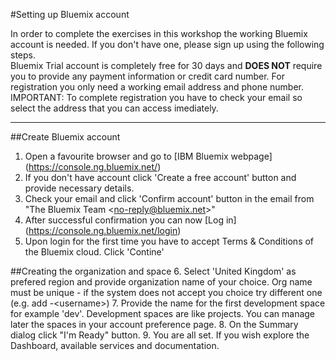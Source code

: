 #Setting up Bluemix account

In order to complete the exercises in this workshop the working Bluemix account is needed. If you don't have one, please sign up using the following steps.  
Bluemix Trial account is completely free for 30 days and **DOES NOT** require you to provide any payment information or credit card number.
For registration you only need a working email address and phone number.  
IMPORTANT: To complete registration you have to check your email so select the address that you can access imediately.

---
##Create Bluemix account
1. Open a favourite browser and go to [IBM Bluemix webpage] (https://console.ng.bluemix.net/)
2. If you don't have account click 'Create a free account' button and provide necessary details. 
3. Check your email and click 'Confirm account' button in the email from "The Bluemix Team  \<no-reply@bluemix.net\>"
4. After successful confirmation you can now [Log in] (https://console.ng.bluemix.net/login)
5. Upon login for the first time you have to accept Terms & Conditions of the Bluemix cloud. Click 'Contine'

##Creating the organization and space
6. Select 'United Kingdom' as prefered region and provide organization name of your choice. Org name must be unique - if the system does not accept you choice try different one (e.g. add -\<username\>)
7. Provide the name for the first development space for example 'dev'. Development spaces are like projects. You can manage later the spaces in your account preference page.
8. On the Summary dialog click "I'm Ready" button.
9. You are all set. If you wish explore the Dashboard, available services and documentation.
